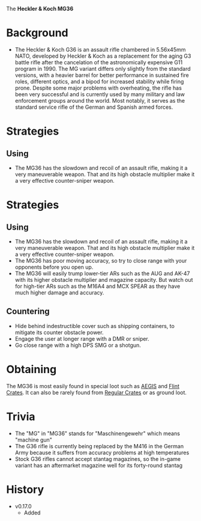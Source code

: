The **Heckler & Koch MG36**

# Background
- The Heckler & Koch G36 is an assault rifle chambered in 5.56x45mm NATO, developed by Heckler & Koch as a replacement for the aging G3 battle rifle after the cancelation of the astronomically expensive G11 program in 1990. The MG variant differs only slightly from the standard versions, with a heavier barrel for better performance in sustained fire roles, different optics, and a bipod for increased stability while firing prone.  Despite some major problems with overheating, the rifle has been very successful and is currently used by many military and law enforcement groups around the world. Most notably, it serves as the standard service rifle of the German and Spanish armed forces.

# Strategies
## Using
- The MG36 has the slowdown and recoil of an assault rifle, making it a very maneuverable weapon. That and its high obstacle multiplier make it a very effective counter-sniper weapon. 

# Strategies
## Using
- The MG36 has the slowdown and recoil of an assault rifle, making it a very maneuverable weapon. That and its high obstacle multiplier make it a very effective counter-sniper weapon.
- The MG36 has poor moving accuracy, so try to close range with your opponents before you open up.
- The MG36 will easily trump lower-tier ARs such as the AUG and AK-47 with its higher obstacle multiplier and magazine capacity.
But watch out for high-tier ARs such as the M16A4 and MCX SPEAR as they have much higher damage and accuracy.

## Countering
- Hide behind indestructible cover such as shipping containers, to mitigate its counter obstacle power.
- Engage the user at longer range with a DMR or sniper.
- Go close range with a high DPS SMG or a shotgun.

# Obtaining
The MG36 is most easily found in special loot such as [AEGIS](/obstacles/aegis_crate) and [Flint Crates](/obstacles/flint_crate). It can also be rarely found from [Regular Crates](/obstacles/regular_crate) or as ground loot.

# Trivia
- The "MG" in "MG36" stands for "Maschinengewehr" which means "machine gun"
- The G36 rifle is currently being replaced by the M416 in the German Army because it suffers from accuracy problems at high temperatures
- Stock G36 rifles cannot accept stantag magazines, so the in-game variant has an aftermarket magazine well for its forty-round stantag

# History

- v0.17.0
  - Added